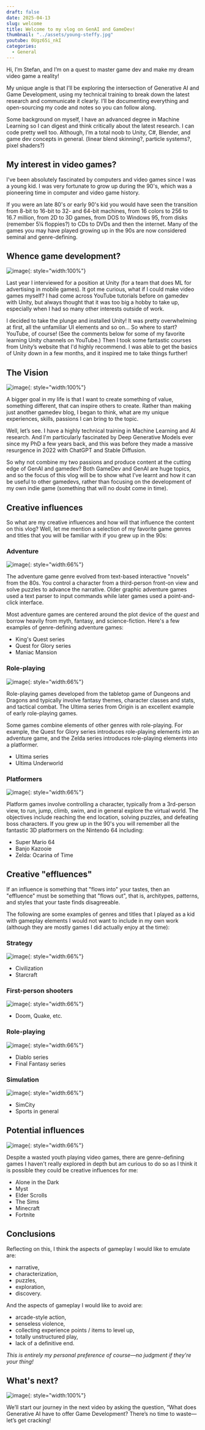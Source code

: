 ```yaml
---
draft: false
date: 2025-04-13
slug: welcome
title: Welcome to my vlog on GenAI and GameDev!
thumbnail: "../assets/young-steffy.jpg"
youtube: 0Ugz65i_nkI
categories:
  - General
---
```


<!-- ![image](../assets/welcome-to-my-vlog-alt.png){: style="width:100%"} -->

Hi, I’m Stefan, and I’m on a quest to master game dev and make my dream video game a reality!

My unique angle is that I’ll be exploring the intersection of Generative AI and Game Development, using my technical training to break down the latest research and communicate it clearly. I’ll be documenting everything and open-sourcing my code and notes so you can follow along.

<!-- more -->

Some background on myself, I have an advanced degree in Machine Learning so I can digest and think critically about the latest research. I can code pretty well too. Although, I’m a total noob to Unity, C#, Blender, and game dev concepts in general. (linear blend skinning?, particle systems?, pixel shaders?)

## My interest in video games?

I've been absolutely fascinated by computers and video games since I was a young kid. I was very fortunate to grow up during the 90's, which was a pioneering time in computer and video game history.

If you were an late 80's or early 90's kid you would have seen the transition from 8-bit to 16-bit to 32- and 64-bit machines, from 16 colors to 256 to 16.7 million, from 2D to 3D games, from DOS to Windows 95, from disks (remember 5¼ floppies?) to CDs to DVDs and then the internet. Many of the games you may have played growing up in the 90s are now considered seminal and genre-defining.

## Whence game development?

![image](../assets/unity-interface.png){: style="width:100%"}

Last year I interviewed for a position at Unity (for a team that does ML for advertising in mobile games). It got me curious, what if I could make video games myself? I had come across YouTube tutorials before on gamedev with Unity, but always thought that it was too big a hobby to take up, especially when I had so many other interests outside of work.

I decided to take the plunge and installed Unity! It was pretty overwhelming at first, all the unfamiliar UI elements and so on… So where to start? YouTube, of course! (See the comments below for some of my favorite learning Unity channels on YouTube.) Then I took some fantastic courses from Unity’s website that I'd highly recommend. I was able to get the basics of Unity down in a few months, and it inspired me to take things further!

## The Vision

![image](../assets/aerial-oxford.jpg){: style="width:100%"}

A bigger goal in my life is that I want to create something of value, something different, that can inspire others to create. Rather than making just another gamedev blog, I began to think, what are my unique experiences, skills, passions I can bring to the topic.

Well, let’s see. I have a highly technical training in Machine Learning and AI research. And I'm particularly fascinated by Deep Generative Models ever since my PhD a few years back, and this was before they made a massive resurgence in 2022 with ChatGPT and Stable Diffusion.

So why not combine my two passions and produce content at the cutting edge of GenAI and gamedev? Both GameDev and GenAI are huge topics, and so the focus of this vlog will be to show what I’ve learnt and how it can be useful to other gamedevs, rather than focusing on the development of my own indie game (something that will no doubt come in time).

## Creative influences

So what are my creative influences and how will that influence the content on this vlog? Well, let me mention a selection of my favorite game genres and titles that you will be familiar with if you grew up in the 90s:

### Adventure

![image](../assets/qfg1-ega-example.gif){: style="width:66%"}

The adventure game genre evolved from text-based interactive "novels" from the 80s. You control a character from a third-person front-on view and solve puzzles to advance the narrative. Older graphic adventure games used a text parser to input commands while later games used a point-and-click interface.

Most adventure games are centered around the plot device of the _quest_ and borrow heavily from myth, fantasy, and science-fiction. Here's a few examples of genre-defining adventure games:

- King's Quest series
- Quest for Glory series
- Maniac Mansion

### Role-playing

![image](../assets/ultima6-example.jpg){: style="width:66%"}

Role-playing games developed from the tabletop game of Dungeons and Dragons and typically involve fantasy themes, character classes and stats, and tactical combat. The Ultima series from Origin is an excellent example of early role-playing games.

Some games combine elements of other genres with role-playing. For example, the Quest for Glory series introduces role-playing elements into an adventure game, and the Zelda series introduces role-playing elements into a platformer.

- Ultima series
- Ultima Underworld

### Platformers

![image](../assets/super-mario-64-example.jpg){: style="width:66%"}

Platform games involve controlling a character, typically from a 3rd-person view, to run, jump, climb, swim, and in general explore the virtual world. The objectives include reaching the end location, solving puzzles, and defeating boss characters. If you grew up in the 90's you will remember all the fantastic 3D platformers on the Nintendo 64 including:

- Super Mario 64
- Banjo Kazooie
- Zelda: Ocarina of Time

## Creative "effluences"

If an influence is something that "flows into" your tastes, then an "effluence" must be something that "flows out", that is, architypes, patterns, and styles that your taste finds disagreeable.

The following are some examples of genres and titles that I played as a kid with gameplay elements I would not want to include in my own work (although they are mostly games I did actually enjoy at the time):

### Strategy

![image](../assets/civilization-example.png){: style="width:66%"}

- Civilization
- Starcraft

### First-person shooters

![image](../assets/doom-example.png){: style="width:66%"}

- Doom, Quake, etc.

### Role-playing

![image](../assets/diablo-example.png){: style="width:66%"}

- Diablo series
- Final Fantasy series

### Simulation

![image](../assets/simcity-example.png){: style="width:66%"}

- SimCity
- Sports in general

## Potential influences

![image](../assets/alone-in-the-dark-example.png){: style="width:66%"}

Despite a wasted youth playing video games, there are genre-defining games I haven't really explored in depth but am curious to do so as I think it is possible they could be creative influences for me:

- Alone in the Dark
- Myst
- Elder Scrolls
- The Sims
- Minecraft
- Fortnite

## Conclusions

Reflecting on this, I think the aspects of gameplay I would like to emulate are:

- narrative,
- characterization,
- puzzles,
- exploration,
- discovery.

And the aspects of gameplay I would like to avoid are:

- arcade-style action,
- senseless violence,
- collecting experience points / items to level up,
- totally unstructured play,
- lack of a definitive end.

_This is entirely my personal preference of course&mdash;no judgment if they're your thing!_

## What's next?

![image](../assets/adventure-begins.jpg){: style="width:100%"}

We’ll start our journey in the next video by asking the question, “What does Generative AI have to offer Game Development? There’s no time to waste&mdash;let’s get cracking!
